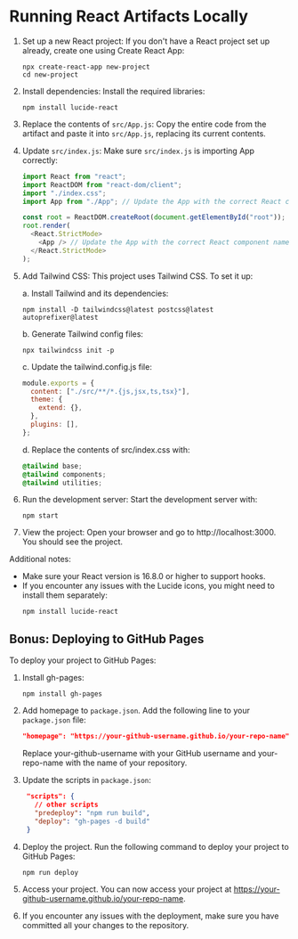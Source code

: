 # Running React Artifacts Locally

1. Set up a new React project:
   If you don't have a React project set up already, create one using Create React App:

   ```
   npx create-react-app new-project
   cd new-project
   ```

2. Install dependencies:
   Install the required libraries:

   ```
   npm install lucide-react
   ```

3. Replace the contents of `src/App.js`:
   Copy the entire code from the artifact and paste it into `src/App.js`, replacing its current contents.

4. Update `src/index.js`:
   Make sure `src/index.js` is importing App correctly:

   ```javascript
   import React from "react";
   import ReactDOM from "react-dom/client";
   import "./index.css";
   import App from "./App"; // Update the App with the correct React component name

   const root = ReactDOM.createRoot(document.getElementById("root"));
   root.render(
     <React.StrictMode>
       <App /> // Update the App with the correct React component name
     </React.StrictMode>
   );
   ```

5. Add Tailwind CSS:
   This project uses Tailwind CSS. To set it up:

   a. Install Tailwind and its dependencies:

   ```
   npm install -D tailwindcss@latest postcss@latest autoprefixer@latest
   ```

   b. Generate Tailwind config files:

   ```
   npx tailwindcss init -p
   ```

   c. Update the tailwind.config.js file:

   ```javascript
   module.exports = {
     content: ["./src/**/*.{js,jsx,ts,tsx}"],
     theme: {
       extend: {},
     },
     plugins: [],
   };
   ```

   d. Replace the contents of src/index.css with:

   ```css
   @tailwind base;
   @tailwind components;
   @tailwind utilities;
   ```

6. Run the development server:
   Start the development server with:

   ```
   npm start
   ```

7. View the project:
   Open your browser and go to http://localhost:3000. You should see the project.

Additional notes:

- Make sure your React version is 16.8.0 or higher to support hooks.
- If you encounter any issues with the Lucide icons, you might need to install them separately:
  ```
  npm install lucide-react
  ```

## Bonus: Deploying to GitHub Pages

To deploy your project to GitHub Pages:

1. Install gh-pages:

   ```
   npm install gh-pages
   ```

2. Add homepage to `package.json`. Add the following line to your `package.json` file:

   ```json
   "homepage": "https://your-github-username.github.io/your-repo-name",
   ```

   Replace your-github-username with your GitHub username and your-repo-name with the name of your repository.

3. Update the scripts in `package.json`:

   ```json
    "scripts": {
      // other scripts
      "predeploy": "npm run build",
      "deploy": "gh-pages -d build"
    }
   ```

4. Deploy the project. Run the following command to deploy your project to GitHub Pages:

   ```
   npm run deploy
   ```

5. Access your project. You can now access your project at https://your-github-username.github.io/your-repo-name.
6. If you encounter any issues with the deployment, make sure you have committed all your changes to the repository.

